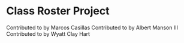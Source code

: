 # Class Roster Project

Contributed to by Marcos Casillas
Contributed to by Albert Manson III
Contributed to by Wyatt Clay Hart